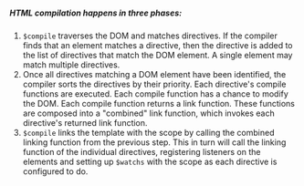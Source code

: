 ##### HTML compilation happens in three phases: #####
1. ```$compile``` traverses the DOM and matches directives.
   If the compiler finds that an element matches a directive, then the directive is added to the list of directives that match the DOM element. A single element may match multiple directives.
2. Once all directives matching a DOM element have been identified, the compiler sorts the directives by their priority.
   Each directive's compile functions are executed. Each compile function has a chance to modify the DOM. Each compile function returns a link function. These functions are composed into a "combined" link function, which invokes each directive's returned link function.
3. ``$compile`` links the template with the scope by calling the combined linking function from the previous step. This in turn will call the linking function of the individual directives, registering listeners on the elements and setting up ``$watchs`` with the scope as each directive is configured to do.